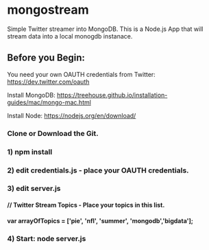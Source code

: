 # mongostream
Simple Twitter streamer into MongoDB.
This is a Node.js App that will stream data into a local monogdb instanace.

## Before you Begin:

You need your own OAUTH credentials from Twitter:
https://dev.twitter.com/oauth

Install MongoDB:
https://treehouse.github.io/installation-guides/mac/mongo-mac.html

Install Node:
https://nodejs.org/en/download/

### Clone or Download the Git.
### 1) npm install
### 2) edit credentials.js - place your OAUTH credentials.
### 3) edit server.js 
#### // Twitter Stream Topics - Place your topics in this list.
#### var arrayOfTopics = ['pie', 'nfl', 'summer', 'mongodb','bigdata'];  
### 4) Start: node server.js

